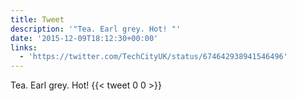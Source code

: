 ```yaml
---
title: Tweet
description: '"Tea. Earl grey. Hot! "'
date: '2015-12-09T18:12:30+00:00'
links:
  - 'https://twitter.com/TechCityUK/status/674642938941546496'
---
```

Tea. Earl grey. Hot! 
      {{< tweet 0 0 >}}
    
